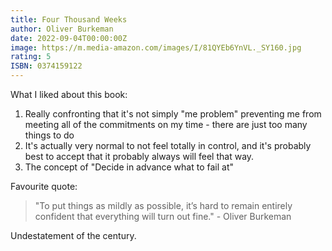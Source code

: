 ```yaml
---
title: Four Thousand Weeks
author: Oliver Burkeman
date: 2022-09-04T00:00:00Z
image: https://m.media-amazon.com/images/I/81QYEb6YnVL._SY160.jpg
rating: 5
ISBN: 0374159122
---
```


What I liked about this book:
1. Really confronting that it's not simply "me problem" preventing me from meeting all of the commitments on my time - there are just too many things to do
2. It's actually very normal to not feel totally in control, and it's probably best to accept that it probably always will feel that way.
3. The concept of "Decide in advance what to fail at"

Favourite quote:
> "To put things as mildly as possible, it’s hard to remain entirely confident that everything will turn out fine." - Oliver Burkeman

Undestatement of the century.

